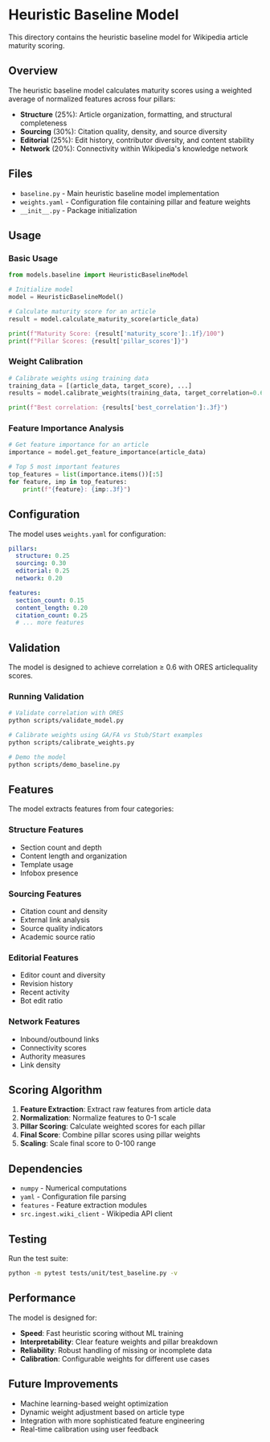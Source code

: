 # Heuristic Baseline Model

This directory contains the heuristic baseline model for Wikipedia article maturity scoring.

## Overview

The heuristic baseline model calculates maturity scores using a weighted average of normalized features across four pillars:

- **Structure** (25%): Article organization, formatting, and structural completeness
- **Sourcing** (30%): Citation quality, density, and source diversity  
- **Editorial** (25%): Edit history, contributor diversity, and content stability
- **Network** (20%): Connectivity within Wikipedia's knowledge network

## Files

- `baseline.py` - Main heuristic baseline model implementation
- `weights.yaml` - Configuration file containing pillar and feature weights
- `__init__.py` - Package initialization

## Usage

### Basic Usage

```python
from models.baseline import HeuristicBaselineModel

# Initialize model
model = HeuristicBaselineModel()

# Calculate maturity score for an article
result = model.calculate_maturity_score(article_data)

print(f"Maturity Score: {result['maturity_score']:.1f}/100")
print(f"Pillar Scores: {result['pillar_scores']}")
```

### Weight Calibration

```python
# Calibrate weights using training data
training_data = [(article_data, target_score), ...]
results = model.calibrate_weights(training_data, target_correlation=0.6)

print(f"Best correlation: {results['best_correlation']:.3f}")
```

### Feature Importance Analysis

```python
# Get feature importance for an article
importance = model.get_feature_importance(article_data)

# Top 5 most important features
top_features = list(importance.items())[:5]
for feature, imp in top_features:
    print(f"{feature}: {imp:.3f}")
```

## Configuration

The model uses `weights.yaml` for configuration:

```yaml
pillars:
  structure: 0.25
  sourcing: 0.30
  editorial: 0.25
  network: 0.20

features:
  section_count: 0.15
  content_length: 0.20
  citation_count: 0.25
  # ... more features
```

## Validation

The model is designed to achieve correlation ≥ 0.6 with ORES articlequality scores.

### Running Validation

```bash
# Validate correlation with ORES
python scripts/validate_model.py

# Calibrate weights using GA/FA vs Stub/Start examples
python scripts/calibrate_weights.py

# Demo the model
python scripts/demo_baseline.py
```

## Features

The model extracts features from four categories:

### Structure Features
- Section count and depth
- Content length and organization
- Template usage
- Infobox presence

### Sourcing Features
- Citation count and density
- External link analysis
- Source quality indicators
- Academic source ratio

### Editorial Features
- Editor count and diversity
- Revision history
- Recent activity
- Bot edit ratio

### Network Features
- Inbound/outbound links
- Connectivity scores
- Authority measures
- Link density

## Scoring Algorithm

1. **Feature Extraction**: Extract raw features from article data
2. **Normalization**: Normalize features to 0-1 scale
3. **Pillar Scoring**: Calculate weighted scores for each pillar
4. **Final Score**: Combine pillar scores using pillar weights
5. **Scaling**: Scale final score to 0-100 range

## Dependencies

- `numpy` - Numerical computations
- `yaml` - Configuration file parsing
- `features` - Feature extraction modules
- `src.ingest.wiki_client` - Wikipedia API client

## Testing

Run the test suite:

```bash
python -m pytest tests/unit/test_baseline.py -v
```

## Performance

The model is designed for:
- **Speed**: Fast heuristic scoring without ML training
- **Interpretability**: Clear feature weights and pillar breakdown
- **Reliability**: Robust handling of missing or incomplete data
- **Calibration**: Configurable weights for different use cases

## Future Improvements

- Machine learning-based weight optimization
- Dynamic weight adjustment based on article type
- Integration with more sophisticated feature engineering
- Real-time calibration using user feedback
